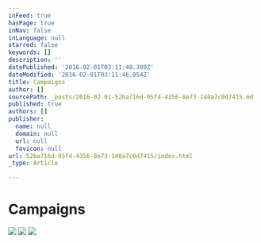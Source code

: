 ```yaml
---
inFeed: true
hasPage: true
inNav: false
inLanguage: null
starred: false
keywords: []
description: ''
datePublished: '2016-02-01T03:11:48.309Z'
dateModified: '2016-02-01T03:11:46.054Z'
title: Campaigns
author: []
sourcePath: _posts/2016-02-01-52ba716d-95f4-4356-8e73-140a7c0d7415.md
published: true
authors: []
publisher:
  name: null
  domain: null
  url: null
  favicon: null
url: 52ba716d-95f4-4356-8e73-140a7c0d7415/index.html
_type: Article

---
```

# Campaigns
![](https://the-grid-user-content.s3-us-west-2.amazonaws.com/8c73b401-6508-45ab-9adb-b27d014f2616.png)
![](https://the-grid-user-content.s3-us-west-2.amazonaws.com/f125b255-7280-4b8f-a9d1-e6336dd02f32.png)
![](https://the-grid-user-content.s3-us-west-2.amazonaws.com/97096a91-0416-4db5-8632-5617fab1e72c.png)